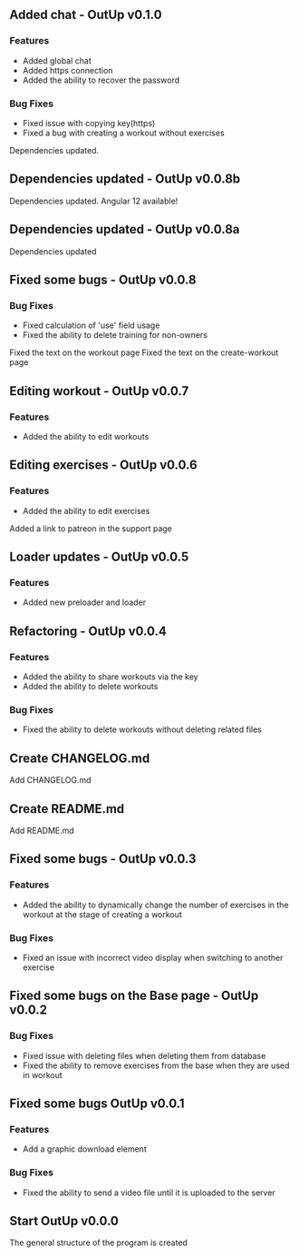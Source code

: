 ## Added chat - OutUp v0.1.0

### Features
* Added global chat
* Added https connection
* Added the ability to recover the password

### Bug Fixes
* Fixed issue with copying key(https)
* Fixed a bug with creating a workout without exercises

Dependencies updated.

## Dependencies updated - OutUp v0.0.8b

Dependencies updated. Angular 12 available!

## Dependencies updated - OutUp v0.0.8a

Dependencies updated

## Fixed some bugs - OutUp v0.0.8
### Bug Fixes
* Fixed calculation of 'use' field usage
* Fixed the ability to delete training for non-owners

Fixed the text on the workout page
Fixed the text on the create-workout page

## Editing workout - OutUp v0.0.7
### Features
* Added the ability to edit workouts

## Editing exercises - OutUp v0.0.6
### Features
* Added the ability to edit exercises

Added a link to patreon in the support page

## Loader updates - OutUp v0.0.5
### Features
* Added new preloader and loader

## Refactoring - OutUp v0.0.4
### Features
* Added the ability to share workouts via the key
* Added the ability to delete workouts

### Bug Fixes
* Fixed the ability to delete workouts without deleting related files

## Create CHANGELOG.md
Add CHANGELOG.md

## Create README.md
Add README.md

## Fixed some bugs - OutUp v0.0.3
### Features
* Added the ability to dynamically change the number of exercises in the workout at the stage of creating a workout

### Bug Fixes
* Fixed an issue with incorrect video display when switching to another exercise

## Fixed some bugs on the Base page - OutUp v0.0.2
### Bug Fixes
* Fixed issue with deleting files when deleting them from database
* Fixed the ability to remove exercises from the base when they are used in workout

## Fixed some bugs OutUp v0.0.1
### Features
* Add a graphic download element

### Bug Fixes
* Fixed the ability to send a video file until it is uploaded to the server

## Start OutUp v0.0.0
The general structure of the program is created
